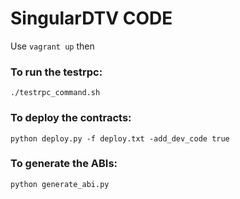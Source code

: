# SingularDTV CODE

Use `vagrant up` then

### To run the testrpc:
`./testrpc_command.sh`

### To deploy the contracts:
`python deploy.py -f deploy.txt -add_dev_code true`

### To generate the ABIs:
`python generate_abi.py`